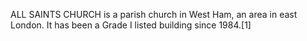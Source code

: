 ALL SAINTS CHURCH is a parish church in West Ham, an area in east London. It has been a Grade I listed building since 1984.[1]
